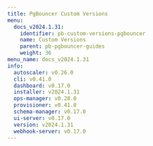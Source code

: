 ```yaml
---
title: PgBouncer Custom Versions
menu:
  docs_v2024.1.31:
    identifier: pb-custom-versions-pgbouncer
    name: Custom Versions
    parent: pb-pgbouncer-guides
    weight: 36
menu_name: docs_v2024.1.31
info:
  autoscaler: v0.26.0
  cli: v0.41.0
  dashboard: v0.17.0
  installer: v2024.1.31
  ops-manager: v0.28.0
  provisioner: v0.41.0
  schema-manager: v0.17.0
  ui-server: v0.17.0
  version: v2024.1.31
  webhook-server: v0.17.0
---
```


